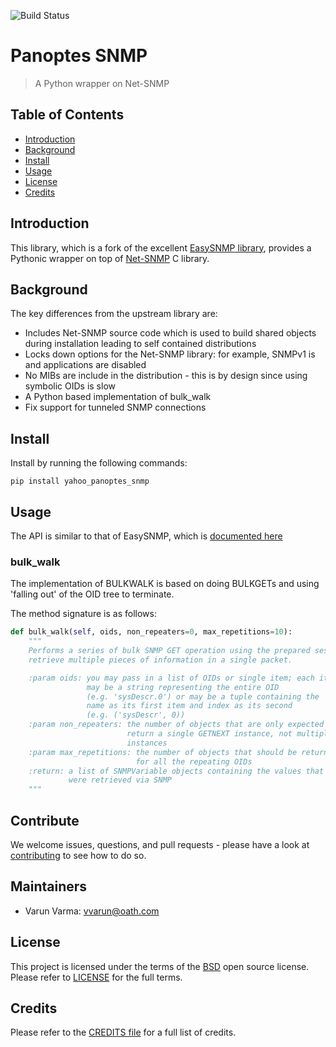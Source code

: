 ![Build Status](https://travis-ci.org/yahoo/panoptes_snmp.svg?branch=master)

# Panoptes SNMP
> A Python wrapper on Net-SNMP

## Table of Contents

- [Introduction](#introduction)
- [Background](#background)
- [Install](#install)
- [Usage](#usage)
- [License](#license)
- [Credits](#credits)

## Introduction

This library, which is a fork of the excellent [EasySNMP library](https://github.com/kamakazikamikaze/easysnmp), provides a Pythonic wrapper
on top of [Net-SNMP](http://www.net-snmp.org) C library. 


## Background

The key differences from the upstream library are:

- Includes Net-SNMP source code which is used to build shared objects during installation leading to self contained distributions
- Locks down options for the Net-SNMP library: for example, SNMPv1 is and applications are disabled
- No MIBs are include in the distribution - this is by design since using symbolic OIDs is slow
- A Python based implementation of bulk_walk
- Fix support for tunneled SNMP connections

## Install

Install by running the following commands:

```
pip install yahoo_panoptes_snmp
```

## Usage

The API is similar to that of EasySNMP, which is [documented here](https://easysnmp.readthedocs.io/en/latest/session_api.html)

### bulk_walk

The implementation of BULKWALK is based on doing BULKGETs and using 'falling out' of the OID tree to terminate.

The method signature is as follows:

```python
def bulk_walk(self, oids, non_repeaters=0, max_repetitions=10):
    """
    Performs a series of bulk SNMP GET operation using the prepared session to
    retrieve multiple pieces of information in a single packet.

    :param oids: you may pass in a list of OIDs or single item; each item
                 may be a string representing the entire OID
                 (e.g. 'sysDescr.0') or may be a tuple containing the
                 name as its first item and index as its second
                 (e.g. ('sysDescr', 0))
    :param non_repeaters: the number of objects that are only expected to
                          return a single GETNEXT instance, not multiple
                          instances
    :param max_repetitions: the number of objects that should be returned
                            for all the repeating OIDs
    :return: a list of SNMPVariable objects containing the values that
             were retrieved via SNMP
    """
```

## Contribute

We welcome issues, questions, and pull requests - please have a look at [contributing](Contributing.md) to see how to do so.

## Maintainers
* Varun Varma: vvarun@oath.com

## License
This project is licensed under the terms of the [BSD](LICENSE-BSD) open source license. Please refer to [LICENSE](LICENSE) for the full terms.

## Credits
Please refer to the [CREDITS file](CREDITS.md) for a full list of credits.
